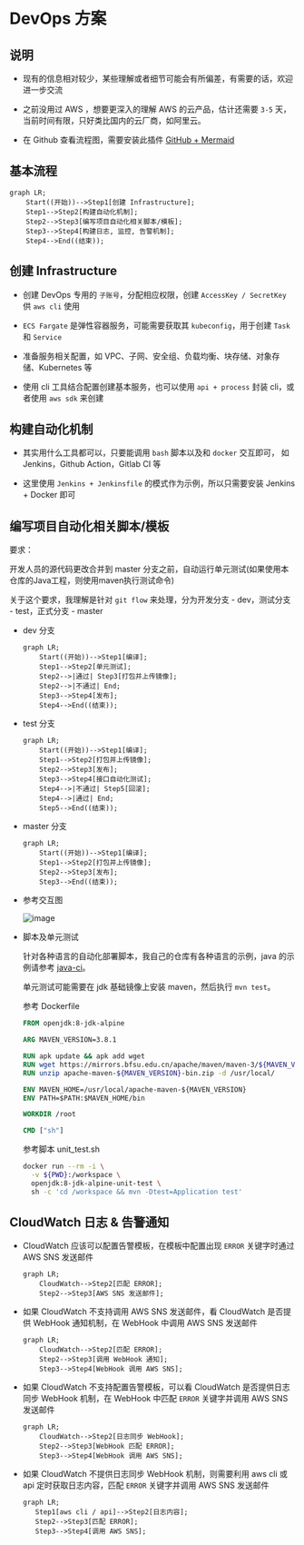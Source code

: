 # DevOps 方案

## 说明

- 现有的信息相对较少，某些理解或者细节可能会有所偏差，有需要的话，欢迎进一步交流

- 之前没用过 AWS ，想要更深入的理解 AWS 的云产品，估计还需要 `3-5` 天，当前时间有限，只好类比国内的云厂商，如阿里云。

- 在 Github 查看流程图，需要安装此插件 [GitHub + Mermaid](https://chrome.google.com/webstore/detail/github-%20-mermaid/goiiopgdnkogdbjmncgedmgpoajilohe)

## 基本流程

```mermaid
graph LR;
    Start((开始))-->Step1[创建 Infrastructure];
    Step1-->Step2[构建自动化机制];
    Step2-->Step3[编写项目自动化相关脚本/模板];
    Step3-->Step4[构建日志, 监控, 告警机制];
    Step4-->End((结束));
```

## 创建 Infrastructure

- 创建 DevOps 专用的 `子账号`，分配相应权限，创建 `AccessKey / SecretKey` 供 `aws cli` 使用

- `ECS Fargate` 是弹性容器服务，可能需要获取其 `kubeconfig`，用于创建 `Task` 和 `Service`

- 准备服务相关配置，如 VPC、子网、安全组、负载均衡、块存储、对象存储、Kubernetes 等

- 使用 cli 工具结合配置创建基本服务，也可以使用 `api + process` 封装 cli，或者使用 `aws sdk` 来创建

## 构建自动化机制

- 其实用什么工具都可以，只要能调用 `bash` 脚本以及和 `docker` 交互即可， 如 Jenkins，Github Action，Gitlab CI 等

- 这里使用 `Jenkins + Jenkinsfile` 的模式作为示例，所以只需要安装 Jenkins + Docker 即可

## 编写项目自动化相关脚本/模板

要求：

开发人员的源代码更改合并到 master 分支之前，自动运行单元测试(如果使用本仓库的Java工程，则使用maven执行测试命令)

关于这个要求，我理解是针对 `git flow` 来处理，分为开发分支 - dev，测试分支 - test，正式分支 - master
  
- dev 分支
  ```mermaid
  graph LR;
      Start((开始))-->Step1[编译];
      Step1-->Step2[单元测试];
      Step2-->|通过| Step3[打包并上传镜像];
      Step2-->|不通过| End;
      Step3-->Step4[发布];
      Step4-->End((结束));
  ```
  
- test 分支
  
  ```mermaid
  graph LR;
      Start((开始))-->Step1[编译];
      Step1-->Step2[打包并上传镜像];
      Step2-->Step3[发布];
      Step3-->Step4[接口自动化测试];
      Step4-->|不通过| Step5[回滚];
      Step4-->|通过| End;
      Step5-->End((结束));
  ```
  
- master 分支
  
  ```mermaid
  graph LR;
      Start((开始))-->Step1[编译];
      Step1-->Step2[打包并上传镜像];
      Step2-->Step3[发布];
      Step3-->End((结束));
  ```

- 参考交互图

  ![image](https://user-images.githubusercontent.com/6275608/136703241-a394a511-e94e-4ff8-9f06-1a9d4182df92.png)

- 脚本及单元测试

  针对各种语言的自动化部署脚本，我自己的仓库有各种语言的示例，java 的示例请参考 [java-ci](https://github.com/ErikXu/java-ci)。
  
  单元测试可能需要在 jdk 基础镜像上安装 maven，然后执行 `mvn test`。
  
  参考 Dockerfile
  
  ```Dockerfile
  FROM openjdk:8-jdk-alpine
  
  ARG MAVEN_VERSION=3.8.1
  
  RUN apk update && apk add wget
  RUN wget https://mirrors.bfsu.edu.cn/apache/maven/maven-3/${MAVEN_VERSION}/binaries/apache-maven-${MAVEN_VERSION}-bin.zip
  RUN unzip apache-maven-${MAVEN_VERSION}-bin.zip -d /usr/local/
  
  ENV MAVEN_HOME=/usr/local/apache-maven-${MAVEN_VERSION}
  ENV PATH=$PATH:$MAVEN_HOME/bin
  
  WORKDIR /root

  CMD ["sh"]
  ```
  
  参考脚本 unit_test.sh
  
  ```bash
  docker run --rm -i \
    -v ${PWD}:/workspace \
    openjdk:8-jdk-alpine-unit-test \
    sh -c 'cd /workspace && mvn -Dtest=Application test'
  ```
  
 ## CloudWatch 日志 & 告警通知 
 
 - CloudWatch 应该可以配置告警模板，在模板中配置出现 `ERROR` 关键字时通过 AWS SNS 发送邮件

    ```mermaid
    graph LR;
        CloudWatch-->Step2[匹配 ERROR];
        Step2-->Step3[AWS SNS 发送邮件];
    ```
  
 - 如果 CloudWatch 不支持调用 AWS SNS 发送邮件，看 CloudWatch 是否提供 WebHook 通知机制，在 WebHook 中调用 AWS SNS 发送邮件

    ```mermaid
    graph LR;
        CloudWatch-->Step2[匹配 ERROR];
        Step2-->Step3[调用 WebHook 通知];
        Step3-->Step4[WebHook 调用 AWS SNS];
    ```
  
  - 如果 CloudWatch 不支持配置告警模板，可以看 CloudWatch 是否提供日志同步 WebHook 机制，在 WebHook 中匹配 `ERROR` 关键字并调用 AWS SNS 发送邮件
  
    ```mermaid
    graph LR;
        CloudWatch-->Step2[日志同步 WebHook];
        Step2-->Step3[WebHook 匹配 ERROR];
        Step3-->Step4[WebHook 调用 AWS SNS];
    ```
    
  - 如果 CloudWatch 不提供日志同步 WebHook 机制，则需要利用 aws cli 或 api 定时获取日志内容，匹配 `ERROR` 关键字并调用 AWS SNS 发送邮件
  
     ```mermaid
    graph LR;
        Step1[aws cli / api]-->Step2[日志内容];
        Step2-->Step3[匹配 ERROR];
        Step3-->Step4[调用 AWS SNS];
    ``` 
